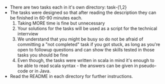   * There are two tasks each in it's own directory: task-{1,2}
  * The tasks were designed so that after reading the description they can be
    finished in 60-90 minutes each. 
    1) Taking MORE time is fine but unnecessary
    2) Your solutions for the tasks will be used as a script for the technical
       interrview
    3) We understand that you might be busy so do not be afraid of committing a 
       "not completed" task if you got stuck, as long as you're open to 
       followup questions and can show the skills tested in those tasks 
       you should be fine
    4) Even though, the tasks were written in scala in mind it's enough to be able 
       to read scala syntax - the answers can be given in pseudo-code or in Java.
  * Read the README in each directory for further instructions.
